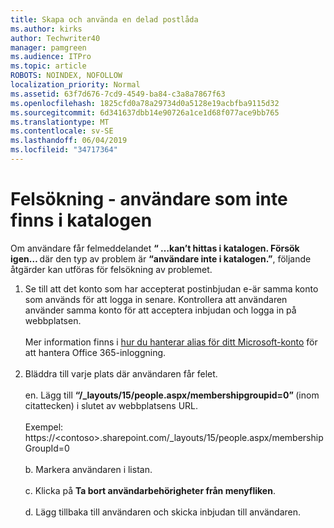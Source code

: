 ```yaml
---
title: Skapa och använda en delad postlåda
ms.author: kirks
author: Techwriter40
manager: pamgreen
ms.audience: ITPro
ms.topic: article
ROBOTS: NOINDEX, NOFOLLOW
localization_priority: Normal
ms.assetid: 63f7d676-7cd9-4549-ba84-c3a8a7867f63
ms.openlocfilehash: 1825cfd0a78a29734d0a5128e19acbfba9115d32
ms.sourcegitcommit: 6d341637dbb14e90726a1ce1d68f077ace9bb765
ms.translationtype: MT
ms.contentlocale: sv-SE
ms.lasthandoff: 06/04/2019
ms.locfileid: "34717364"
---
```

# <a name="troubleshoot-issue---user-not-found-in-directory"></a>Felsökning - användare som inte finns i katalogen

<p>Om användare får felmeddelandet <strong> &ldquo; &hellip;kan&rsquo;t hittas i katalogen. Försök igen&hellip; </strong> där den typ av problem är <strong> &ldquo;användare inte i katalogen.&rdquo;</strong>, följande åtgärder kan utföras för felsökning av problemet.</p> <ol> <li>Se till att det konto som har accepterat postinbjudan e-är samma konto som används för att logga in senare. Kontrollera att användaren använder samma konto för att acceptera inbjudan och logga in på webbplatsen. <br /><br />Mer information finns i <a href="https://support.microsoft.com/en-us/help/12407/microsoft-account-how-to-manage-aliases">hur du hanterar alias för ditt Microsoft-konto</a> för att hantera Office 365-inloggning. <br /><br /></li> <li>Bläddra till varje plats där användaren får felet. <br /><br />en. Lägg till <strong> &ldquo;/_layouts/15/people.aspx/membershipgroupid=0&rdquo; </strong> (inom citattecken) i slutet av webbplatsens URL. <br /><br />Exempel: https://&lt;contoso&gt;.sharepoint.com/_layouts/15/people.aspx/membershipGroupId=0 <br /><br />b. Markera användaren i listan. <br /><br />c. Klicka på <strong>Ta bort användarbehörigheter från menyfliken</strong>. <br /><br />d. Lägg tillbaka till användaren och skicka inbjudan till användaren.</li> </ol>

